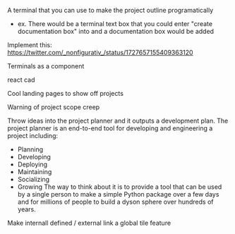 A terminal that you can use to make the project outline programatically
- ex. There would be a terminal text box that you could enter "create documentation box" into and a documentation box would be added

Implement this: https://twitter.com/_nonfigurativ_/status/1727657155409363120

Terminals as a component

react cad

Cool landing pages to show off projects

Warning of project scope creep

Throw ideas into the project planner and it outputs a development plan. The project planner is an end-to-end tool for developing and engineering a project including:
- Planning
- Developing
- Deploying
- Maintaining
- Socializing
- Growing
The way to think about it is to provide a tool that can be used by a single person to make a simple Python package over a few days and for millions of people to build a dyson sphere over hundreds of years.

Make internall defined / external link a global tile feature